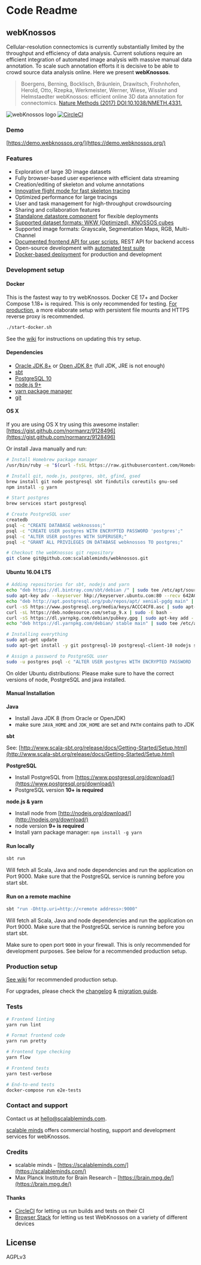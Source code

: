# Code Readme

## webKnossos

Cellular-resolution connectomics is currently substantially limited by the throughput and efficiency of data analysis. Current solutions require an efficient integration of automated image analysis with massive manual data annotation. To scale such annotation efforts it is decisive to be able to crowd source data analysis online. Here we present **webKnossos**.

> Boergens, Berning, Bocklisch, Bräunlein, Drawitsch, Frohnhofen, Herold, Otto, Rzepka, Werkmeister, Werner, Wiese, Wissler and Helmstaedter webKnossos: efficient online 3D data annotation for connectomics. [Nature Methods \(2017\) DOI:10.1038/NMETH.4331.](https://www.nature.com/articles/nmeth.4331)

![webKnossos logo](https://webknossos.brain.mpg.de/assets/images/oxalis.svg) [![CircleCI](https://circleci.com/gh/scalableminds/webknossos.svg?style=svg)](https://circleci.com/gh/scalableminds/webknossos)

### Demo

[https://demo.webknossos.org/](https://demo.webknossos.org/)

### Features

* Exploration of large 3D image datasets
* Fully browser-based user experience with efficient data streaming
* Creation/editing of skeleton and volume annotations
* [Innovative flight mode for fast skeleton tracing](https://www.nature.com/articles/nmeth.4331)
* Optimized performance for large tracings
* User and task management for high-throughput crowdsourcing
* Sharing and collaboration features
* [Standalone datastore component](https://github.com/scalableminds/webknossos/tree/master/webknossos-datastore) for flexible deployments
* [Supported dataset formats: WKW \(Optimized\), KNOSSOS cubes](https://github.com/scalableminds/webknossos/wiki/Datasets)
* Supported image formats: Grayscale, Segmentation Maps, RGB, Multi-Channel
* [Documented frontend API for user scripts](https://demo.webknossos.org/assets/docs/frontend-api/index.html), REST API for backend access
* Open-source development with [automated test suite](https://circleci.com/gh/scalableminds/webknossos)
* [Docker-based deployment](https://hub.docker.com/r/scalableminds/webknossos/) for production and development

### Development setup

#### Docker

This is the fastest way to try webKnossos. Docker CE 17+ and Docker Compose 1.18+ is required. This is only recommended for testing. [For production](https://github.com/scalableminds/webknossos/wiki/Production-setup), a more elaborate setup with persistent file mounts and HTTPS reverse proxy is recommended.

```bash
./start-docker.sh
```

See the [wiki](https://github.com/scalableminds/webknossos/wiki/Try-setup) for instructions on updating this try setup.

#### Dependencies

* [Oracle JDK 8+](http://www.oracle.com/technetwork/java/javase/downloads/index.html) or [Open JDK 8+](http://openjdk.java.net/) \(full JDK, JRE is not enough\)
* [sbt](http://www.scala-sbt.org/)
* [PostgreSQL 10](https://www.postgresql.org/)
* [node.js 9+](http://nodejs.org/download/)
* [yarn package manager](https://yarnpkg.com/)
* [git](http://git-scm.com/downloads)

#### OS X

If you are using OS X try using this awesome installer: [https://gist.github.com/normanrz/9128496](https://gist.github.com/normanrz/9128496)

Or install Java manually and run:

```bash
# Install Homebrew package manager
/usr/bin/ruby -e "$(curl -fsSL https://raw.githubusercontent.com/Homebrew/install/master/install)"

# Install git, node.js, postgres, sbt, gfind, gsed
brew install git node postgresql sbt findutils coreutils gnu-sed
npm install -g yarn

# Start postgres
brew services start postgresql

# Create PostgreSQL user
createdb
psql -c "CREATE DATABASE webknossos;"
psql -c "CREATE USER postgres WITH ENCRYPTED PASSWORD 'postgres';"
psql -c "ALTER USER postgres WITH SUPERUSER;"
psql -c "GRANT ALL PRIVILEGES ON DATABASE webknossos TO postgres;"

# Checkout the webKnossos git repository
git clone git@github.com:scalableminds/webknossos.git
```

#### Ubuntu 16.04 LTS

```bash
# Adding repositories for sbt, nodejs and yarn
echo "deb https://dl.bintray.com/sbt/debian /" | sudo tee /etc/apt/sources.list.d/sbt.list
sudo apt-key adv --keyserver hkp://keyserver.ubuntu.com:80 --recv 642AC823
echo "deb http://apt.postgresql.org/pub/repos/apt/ xenial-pgdg main" | sudo tee /etc/apt/sources.list.d/postgresql.list
curl -sS https://www.postgresql.org/media/keys/ACCC4CF8.asc | sudo apt-key add -
curl -sL https://deb.nodesource.com/setup_9.x | sudo -E bash -
curl -sS https://dl.yarnpkg.com/debian/pubkey.gpg | sudo apt-key add -
echo "deb https://dl.yarnpkg.com/debian/ stable main" | sudo tee /etc/apt/sources.list.d/yarn.list

# Installing everything
sudo apt-get update
sudo apt-get install -y git postgresql-10 postgresql-client-10 nodejs scala sbt openjdk-8-jdk yarn

# Assign a password to PostgreSQL user
sudo -u postgres psql -c "ALTER USER postgres WITH ENCRYPTED PASSWORD 'postgres';"
```

On older Ubuntu distributions: Please make sure to have the correct versions of node, PostgreSQL and java installed.

#### Manual Installation

**Java**

* Install Java JDK 8 \(from Oracle or OpenJDK\)
* make sure `JAVA_HOME` and `JDK_HOME` are set and `PATH` contains path to JDK

**sbt**

See: [http://www.scala-sbt.org/release/docs/Getting-Started/Setup.html](http://www.scala-sbt.org/release/docs/Getting-Started/Setup.html)

**PostgreSQL**

* Install PostgreSQL from [https://www.postgresql.org/download/](https://www.postgresql.org/download/)
* PostgreSQL version **10+ is required**

**node.js & yarn**

* Install node from [http://nodejs.org/download/](http://nodejs.org/download/)
* node version **9+ is required**
* Install yarn package manager: `npm install -g yarn`

#### Run locally

```bash
sbt run
```

Will fetch all Scala, Java and node dependencies and run the application on Port 9000. Make sure that the PostgreSQL service is running before you start sbt.

#### Run on a remote machine

```bash
sbt "run -Dhttp.uri=http://<remote address>:9000"
```

Will fetch all Scala, Java and node dependencies and run the application on Port 9000. Make sure that the PostgreSQL service is running before you start sbt.

Make sure to open port `9000` in your firewall. This is only recommended for development purposes. See below for a recommended production setup.

### Production setup

[See wiki](https://github.com/scalableminds/webknossos/wiki/Production-setup) for recommended production setup.

For upgrades, please check the [changelog](changelog.md) & [migration guide](migrations.md).

### Tests

```bash
# Frontend linting
yarn run lint

# Format frontend code
yarn run pretty

# Frontend type checking
yarn flow

# Frontend tests
yarn test-verbose

# End-to-end tests
docker-compose run e2e-tests
```

### Contact and support

Contact us at [hello@scalableminds.com](mailto:hello@scalableminds.com).

[scalable minds](https://scalableminds.com) offers commercial hosting, support and development services for webKnossos.

### Credits

* scalable minds - [https://scalableminds.com/](https://scalableminds.com/)
* Max Planck Institute for Brain Research – [https://brain.mpg.de/](https://brain.mpg.de/)

#### Thanks

* [CircleCI](https://circleci.com/gh/scalableminds/webknossos) for letting us run builds and tests on their CI
* [Browser Stack](https://www.browserstack.com/) for letting us test WebKnossos on a variety of different devices

## License

AGPLv3

